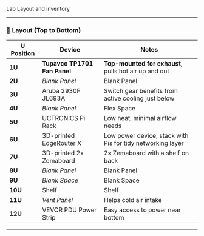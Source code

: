 Lab Layout and inventory

---

### 💨 **Layout (Top to Bottom)**

| U Position | Device                                      | Notes                                                      |
| ---------- | ------------------------------------------- | ---------------------------------------------------------- |
| **1U**     | **Tupavco TP1701 Fan Panel**                | **Top-mounted for exhaust**, pulls hot air up and out      |
| **2U**     | *Blank Panel*                               | Blank Panel                                                |
| **3U**     | Aruba 2930F JL693A                          | Switch gear benefits from active cooling just below        |
| **4U**     | *Blank Panel*                               | Flex Space                                                 |
| **5U**     | UCTRONICS Pi Rack                           | Low heat, minimal airflow needs                            |
| **6U**     | 3D-printed EdgeRouter X                     | Low power device, stack with Pis for tidy networking layer |
| **7U**     | 3D-printed 2x Zemaboard                     | 2x Zemaboard with a shelf on back                          |
| **8U**     | *Blank Panel*                               | Blank Panel                                                |
| **9U**     | *Blank Space*                               | Blank Space                                                |
| **10U**    | Shelf                                       | Shelf                                                      |
| **11U**    | *Vent Panel*                                | Helps cold air intake                                      |
| **12U**    | VEVOR PDU Power Strip                       | Easy access to power near bottom                           |

---
